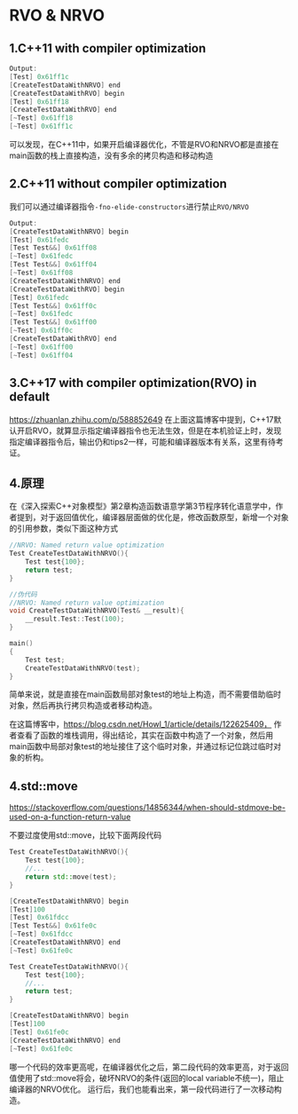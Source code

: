 # RVO & NRVO

## 1.C++11 with compiler optimization

```c++
Output:
[Test] 0x61ff1c
[CreateTestDataWithNRVO] end
[CreateTestDataWithRVO] begin
[Test] 0x61ff18
[CreateTestDataWithRVO] end
[~Test] 0x61ff18
[~Test] 0x61ff1c
```

可以发现，在C++11中，如果开启编译器优化，不管是RVO和NRVO都是直接在main函数的栈上直接构造，没有多余的拷贝构造和移动构造

## 2.C++11 without compiler optimization

我们可以通过编译器指令`-fno-elide-constructors`进行禁止`RVO/NRVO`

```c++
Output:
[CreateTestDataWithNRVO] begin
[Test] 0x61fedc
[Test Test&&] 0x61ff08
[~Test] 0x61fedc
[Test Test&&] 0x61ff04
[~Test] 0x61ff08
[CreateTestDataWithNRVO] end
[CreateTestDataWithRVO] begin
[Test] 0x61fedc
[Test Test&&] 0x61ff0c
[~Test] 0x61fedc
[Test Test&&] 0x61ff00
[~Test] 0x61ff0c
[CreateTestDataWithRVO] end
[~Test] 0x61ff00
[~Test] 0x61ff04
```

## 3.C++17 with compiler optimization(RVO) in default

https://zhuanlan.zhihu.com/p/588852649
在上面这篇博客中提到，C++17默认开启RVO，就算显示指定编译器指令也无法生效，但是在本机验证上时，发现指定编译器指令后，输出仍和tips2一样，可能和编译器版本有关系，这里有待考证。

## 4.原理

在《深入探索C++对象模型》第2章构造函数语意学第3节程序转化语意学中，作者提到，对于返回值优化，编译器层面做的优化是，修改函数原型，新增一个对象的引用参数，类似下面这种方式

```c++
//NRVO: Named return value optimization
Test CreateTestDataWithNRVO(){
    Test test{100};
    return test;
}

//伪代码
//NRVO: Named return value optimization
void CreateTestDataWithNRVO(Test& __result){
    __result.Test::Test(100);
}

main()
{
    Test test; 
    CreateTestDataWithNRVO(test);
}
```

简单来说，就是直接在main函数局部对象test的地址上构造，而不需要借助临时对象，然后再执行拷贝构造或者移动构造。

在这篇博客中，https://blog.csdn.net/Howl_1/article/details/122625409， 作者查看了函数的堆栈调用，得出结论，其实在函数中构造了一个对象，然后用main函数中局部对象test的地址接住了这个临时对象，并通过标记位跳过临时对象的析构。

## 4.std::move

https://stackoverflow.com/questions/14856344/when-should-stdmove-be-used-on-a-function-return-value

不要过度使用std::move，比较下面两段代码

```c++
Test CreateTestDataWithNRVO(){
    Test test{100};
    //...
    return std::move(test);
}

[CreateTestDataWithNRVO] begin
[Test]100
[Test] 0x61fdcc
[Test Test&&] 0x61fe0c
[~Test] 0x61fdcc
[CreateTestDataWithNRVO] end
[~Test] 0x61fe0c
```

```c++
Test CreateTestDataWithNRVO(){
    Test test{100};
    //...
    return test;
}

[CreateTestDataWithNRVO] begin
[Test]100
[Test] 0x61fe0c
[CreateTestDataWithNRVO] end
[~Test] 0x61fe0c
```

哪一个代码的效率更高呢，在编译器优化之后，第二段代码的效率更高，对于返回值使用了std::move将会，破坏NRVO的条件(返回的local variable不统一)，阻止编译器的NRVO优化。
运行后，我们也能看出来，第一段代码进行了一次移动构造。